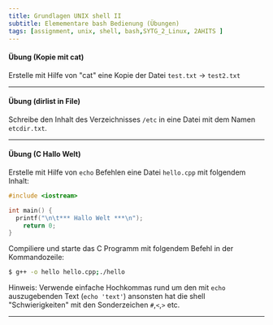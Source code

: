 ```yaml
---
title: Grundlagen UNIX shell II
subtitle: Elemementare bash Bedienung (Übungen)
tags: [assignment, unix, shell, bash,SYTG_2_Linux, 2AHITS ]
---
```


#### Übung (Kopie mit cat)

Erstelle mit Hilfe von "cat" eine Kopie der Datei `test.txt` → `test2.txt`

---

#### Übung (dirlist in File)

Schreibe den Inhalt des Verzeichnisses `/etc`  in eine Datei mit dem Namen `etcdir.txt`.

---

#### Übung (C Hallo Welt)

Erstelle mit Hilfe von `echo` Befehlen eine Datei `hello.cpp` mit folgendem Inhalt: 

```c++
#include <iostream>

int main() {
  printf("\n\t*** Hallo Welt ***\n");
	return 0;
}
```

Compiliere und starte das C Programm mit folgendem Befehl in der Kommandozeile:

```sh
$ g++ -o hello hello.cpp;./hello
```

Hinweis: Verwende einfache Hochkommas rund um den mit `echo` auszugebenden Text (`echo 'text'`) ansonsten hat die shell "Schwierigkeiten" mit den Sonderzeichen `#`,`<`,`>` etc.

---

